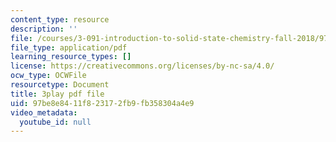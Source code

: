 ```yaml
---
content_type: resource
description: ''
file: /courses/3-091-introduction-to-solid-state-chemistry-fall-2018/97be8e8411f823172fb9fb358304a4e9_1Sjt9QDNDYU.pdf
file_type: application/pdf
learning_resource_types: []
license: https://creativecommons.org/licenses/by-nc-sa/4.0/
ocw_type: OCWFile
resourcetype: Document
title: 3play pdf file
uid: 97be8e84-11f8-2317-2fb9-fb358304a4e9
video_metadata:
  youtube_id: null
---
```

